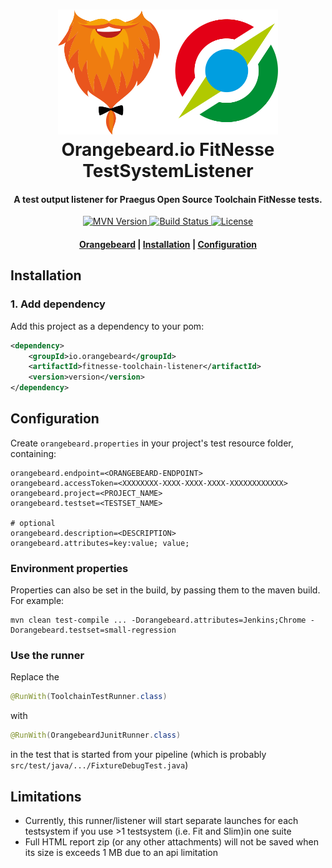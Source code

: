 <h1 align="center">
  <a href="https://github.com/orangebeard-io/fitnesse-toolchain-listener">
    <img src="https://raw.githubusercontent.com/orangebeard-io/fitnesse-toolchain-listener/master/.github/logo.svg" alt="Orangebeard.io FitNesse TestSystemListener" height="200">
  </a>
  <br>Orangebeard.io FitNesse TestSystemListener<br>
</h1>

<h4 align="center">A test output listener for Praegus Open Source Toolchain FitNesse tests.</h4>

<p align="center">
  <a href="https://repo.maven.apache.org/maven2/io/orangebeard/fitnesse-toolchain-listener/">
    <img src="https://img.shields.io/maven-central/v/io.orangebeard/fitnesse-toolchain-listener.svg?maxAge=3600&style=flat-square"
      alt="MVN Version" />
  </a>
  <a href="https://github.com/orangebeard-io/fitnesse-toolchain-listener/actions">
    <img src="https://img.shields.io/github/workflow/status/orangebeard-io/fitnesse-toolchain-listener/release?style=flat-square"
      alt="Build Status" />
  </a>
  <a href="https://github.com/orangebeard-io/fitnesse-toolchain-listener/blob/master/LICENSE.txt">
    <img src="https://img.shields.io/github/license/orangebeard-io/fitnesse-toolchain-listener?style=flat-square"
      alt="License" />
  </a>
</p>

<div align="center">
  <h4>
    <a href="https://orangebeard.io">Orangebeard</a> |
    <a href="#installation">Installation</a> |
    <a href="#configuration">Configuration</a>
  </h4>
</div>

## Installation

### 1. Add dependency
Add this project as a dependency to your pom:
```xml
<dependency>
    <groupId>io.orangebeard</groupId>
    <artifactId>fitnesse-toolchain-listener</artifactId>
    <version>version</version>
</dependency>
```

## Configuration
Create `orangebeard.properties` in your project's test resource folder, containing:

```properties
orangebeard.endpoint=<ORANGEBEARD-ENDPOINT>
orangebeard.accessToken=<XXXXXXXX-XXXX-XXXX-XXXX-XXXXXXXXXXXX>
orangebeard.project=<PROJECT_NAME>
orangebeard.testset=<TESTSET_NAME>

# optional
orangebeard.description=<DESCRIPTION>
orangebeard.attributes=key:value; value;
```

### Environment properties
Properties can also be set in the build, by passing them to the maven build. For example:

```
mvn clean test-compile ... -Dorangebeard.attributes=Jenkins;Chrome -Dorangebeard.testset=small-regression
```
 
### Use the runner
Replace the
```java
@RunWith(ToolchainTestRunner.class)
```
with
```java
@RunWith(OrangebeardJunitRunner.class)
````

in the test that is started from your pipeline (which is probably `src/test/java/.../FixtureDebugTest.java`)
 
## Limitations
 - Currently, this runner/listener will start separate launches for each testsystem if you use >1 testsystem (i.e. Fit and Slim)in one suite
 - Full HTML report zip (or any other attachments) will not be saved when its size is exceeds 1 MB due to an api limitation
